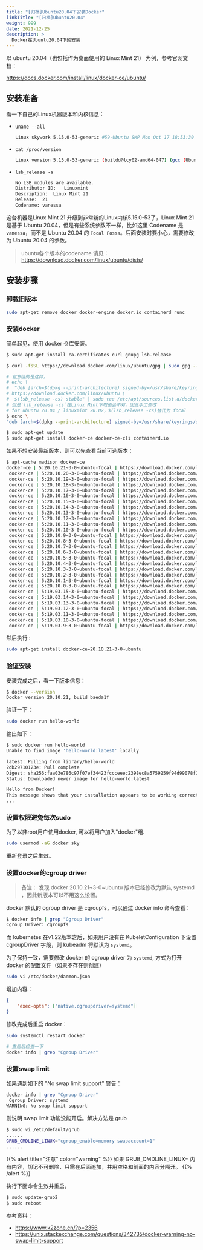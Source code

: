 ```yaml
---
title: "[归档]Ubuntu20.04下安装Docker"
linkTitle: "[归档]Ubuntu20.04"
weight: 999
date: 2021-12-25
description: >
  Docker在Ubuntu20.04下的安装
---
```


以 ubuntu 20.04（也包括作为桌面使用的 Linux Mint 21） 为例，参考官网文档：

https://docs.docker.com/install/linux/docker-ce/ubuntu/

## 安装准备

看一下自己的Linux机器版本和内核信息：

- `uname --all`

	```bash
	Linux skywork 5.15.0-53-generic #59-Ubuntu SMP Mon Oct 17 18:53:30 UTC 2022 x86_64 x86_64 x86_64 GNU/Linux
	```

- `cat /proc/version`

  ```bash
  Linux version 5.15.0-53-generic (buildd@lcy02-amd64-047) (gcc (Ubuntu 11.2.0-19ubuntu1) 11.2.0, GNU ld (GNU Binutils for Ubuntu) 2.38) #59-Ubuntu SMP Mon Oct 17 18:53:30 UTC 2022
  ```

- `lsb_release -a`

	```bash
  No LSB modules are available.
  Distributor ID:	Linuxmint
  Description:	Linux Mint 21
  Release:	21
  Codename:	vanessa
	```

这台机器是Linux Mint 21 升级到非常新的Linux内核5.15.0-53了，Linux Mint 21 是基于 Ubuntu 20.04，但是有些系统参数不一样，比如这里 Codename 是 `vanessa`，而不是 Ubuntu 20.04 的 `Focal Fossa`。后面安装时要小心，需要修改为 Ubuntu 20.04 的参数。

> ubuntu各个版本的codename 请见：https://download.docker.com/linux/ubuntu/dists/

## 安装步骤

### 卸载旧版本

```bash
sudo apt-get remove docker docker-engine docker.io containerd runc
```

### 安装docker

简单起见，使用 docker 仓库安装。

```bash
$ sudo apt-get install ca-certificates curl gnupg lsb-release

$ curl -fsSL https://download.docker.com/linux/ubuntu/gpg | sudo gpg --dearmor -o /usr/share/keyrings/docker-archive-keyring.gpg

# 官方给的是这样，
# echo \
#  "deb [arch=$(dpkg --print-architecture) signed-by=/usr/share/keyrings/docker-archive-keyring.gpg] \
# https://download.docker.com/linux/ubuntu \
#  $(lsb_release -cs) stable" | sudo tee /etc/apt/sources.list.d/docker.list > /dev/null
# 但是`lsb_release -cs`在Linux Mint下取值会不对，因此手工修改
# for ubuntu 20.04 / linuxmint 20.02，$(lsb_release -cs)替代为 focal
$ echo \
"deb [arch=$(dpkg --print-architecture) signed-by=/usr/share/keyrings/docker-archive-keyring.gpg] https://download.docker.com/linux/ubuntu focal stable" | sudo tee /etc/apt/sources.list.d/docker.list > /dev/null

$ sudo apt-get update
$ sudo apt-get install docker-ce docker-ce-cli containerd.io
```

如果不想安装最新版本，则可以先查看当前可选版本：

```bash
$ apt-cache madison docker-ce
docker-ce | 5:20.10.21~3-0~ubuntu-focal | https://download.docker.com/linux/ubuntu focal/stable amd64 Packages
 docker-ce | 5:20.10.20~3-0~ubuntu-focal | https://download.docker.com/linux/ubuntu focal/stable amd64 Packages
 docker-ce | 5:20.10.19~3-0~ubuntu-focal | https://download.docker.com/linux/ubuntu focal/stable amd64 Packages
 docker-ce | 5:20.10.18~3-0~ubuntu-focal | https://download.docker.com/linux/ubuntu focal/stable amd64 Packages
 docker-ce | 5:20.10.17~3-0~ubuntu-focal | https://download.docker.com/linux/ubuntu focal/stable amd64 Packages
 docker-ce | 5:20.10.16~3-0~ubuntu-focal | https://download.docker.com/linux/ubuntu focal/stable amd64 Packages
 docker-ce | 5:20.10.15~3-0~ubuntu-focal | https://download.docker.com/linux/ubuntu focal/stable amd64 Packages
 docker-ce | 5:20.10.14~3-0~ubuntu-focal | https://download.docker.com/linux/ubuntu focal/stable amd64 Packages
 docker-ce | 5:20.10.13~3-0~ubuntu-focal | https://download.docker.com/linux/ubuntu focal/stable amd64 Packages
 docker-ce | 5:20.10.12~3-0~ubuntu-focal | https://download.docker.com/linux/ubuntu focal/stable amd64 Packages
 docker-ce | 5:20.10.11~3-0~ubuntu-focal | https://download.docker.com/linux/ubuntu focal/stable amd64 Packages
 docker-ce | 5:20.10.10~3-0~ubuntu-focal | https://download.docker.com/linux/ubuntu focal/stable amd64 Packages
 docker-ce | 5:20.10.9~3-0~ubuntu-focal | https://download.docker.com/linux/ubuntu focal/stable amd64 Packages
 docker-ce | 5:20.10.8~3-0~ubuntu-focal | https://download.docker.com/linux/ubuntu focal/stable amd64 Packages
 docker-ce | 5:20.10.7~3-0~ubuntu-focal | https://download.docker.com/linux/ubuntu focal/stable amd64 Packages
 docker-ce | 5:20.10.6~3-0~ubuntu-focal | https://download.docker.com/linux/ubuntu focal/stable amd64 Packages
 docker-ce | 5:20.10.5~3-0~ubuntu-focal | https://download.docker.com/linux/ubuntu focal/stable amd64 Packages
 docker-ce | 5:20.10.4~3-0~ubuntu-focal | https://download.docker.com/linux/ubuntu focal/stable amd64 Packages
 docker-ce | 5:20.10.3~3-0~ubuntu-focal | https://download.docker.com/linux/ubuntu focal/stable amd64 Packages
 docker-ce | 5:20.10.2~3-0~ubuntu-focal | https://download.docker.com/linux/ubuntu focal/stable amd64 Packages
 docker-ce | 5:20.10.1~3-0~ubuntu-focal | https://download.docker.com/linux/ubuntu focal/stable amd64 Packages
 docker-ce | 5:20.10.0~3-0~ubuntu-focal | https://download.docker.com/linux/ubuntu focal/stable amd64 Packages
 docker-ce | 5:19.03.15~3-0~ubuntu-focal | https://download.docker.com/linux/ubuntu focal/stable amd64 Packages
 docker-ce | 5:19.03.14~3-0~ubuntu-focal | https://download.docker.com/linux/ubuntu focal/stable amd64 Packages
 docker-ce | 5:19.03.13~3-0~ubuntu-focal | https://download.docker.com/linux/ubuntu focal/stable amd64 Packages
 docker-ce | 5:19.03.12~3-0~ubuntu-focal | https://download.docker.com/linux/ubuntu focal/stable amd64 Packages
 docker-ce | 5:19.03.11~3-0~ubuntu-focal | https://download.docker.com/linux/ubuntu focal/stable amd64 Packages
 docker-ce | 5:19.03.10~3-0~ubuntu-focal | https://download.docker.com/linux/ubuntu focal/stable amd64 Packages
 docker-ce | 5:19.03.9~3-0~ubuntu-focal | https://download.docker.com/linux/ubuntu focal/stable amd64 Packages
```

然后执行 :

```bash
sudo apt-get install docker-ce=20.10.21~3-0~ubuntu
```

### 验证安装

安装完成之后，看一下版本信息：

```bash
$ docker --version
Docker version 20.10.21, build baeda1f
```

验证一下：

```bash
sudo docker run hello-world
```

输出如下：

```bash
$ sudo docker run hello-world
Unable to find image 'hello-world:latest' locally

latest: Pulling from library/hello-world
2db29710123e: Pull complete 
Digest: sha256:faa03e786c97f07ef34423fccceeec2398ec8a5759259f94d99078f264e9d7af
Status: Downloaded newer image for hello-world:latest

Hello from Docker!
This message shows that your installation appears to be working correctly.
...
```

### 设置权限避免每次sudo

为了以非root用户使用docker, 可以将用户加入"docker"组.

```bash
sudo usermod -aG docker sky
```

重新登录之后生效。

### 设置docker的cgroup driver

> 备注： 发现 docker 20.10.21~3-0~ubuntu 版本已经修改为默认 systemd ，因此新版本可以不用这么设置。

docker 默认的 cgroup driver 是 cgroupfs，可以通过 docker info 命令查看：

```bash
$ docker info | grep "Cgroup Driver"
Cgroup Driver: cgroupfs
```

而 kubernetes 在v1.22版本之后，如果用户没有在 KubeletConfiguration 下设置 cgroupDriver 字段，则 kubeadm 将默认为 `systemd`。

为了保持一致，需要修改 docker 的 cgroup driver 为 `systemd`, 方式为打开 docker 的配置文件（如果不存在则创建）

```bash
sudo vi /etc/docker/daemon.json
```

增加内容：

```json
{
	"exec-opts": ["native.cgroupdriver=systemd"]
}
```

修改完成后重启 docker：

```bash
sudo systemctl restart docker

# 重启后检查一下
docker info | grep "Cgroup Driver"
```

### 设置swap limit

如果遇到如下的 "No swap limit support" 警告：

```bash
docker info | grep "Cgroup Driver"
 Cgroup Driver: systemd
WARNING: No swap limit support
```

则说明 swap limit 功能没能开启。解决方法是 grub 

```bash
$ sudo vi /etc/default/grub
......
GRUB_CMDLINE_LINUX="cgroup_enable=memory swapaccount=1"
......
```

{{% alert title="注意" color="warning" %}}
如果 GRUB_CMDLINE_LINUX= 内有内容，切记不可删除，只需在后面追加，并用空格和前面的内容分隔开。
{{% /alert %}}

执行下面命令生效并重启。

```bash
$ sudo update-grub2
$ sudo reboot
```

参考资料：

- https://www.k2zone.cn/?p=2356
- https://unix.stackexchange.com/questions/342735/docker-warning-no-swap-limit-support

